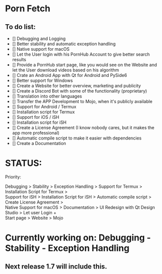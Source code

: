 # Porn Fetch 


## To do list:


- [] Debugging and Logging
- [] Better stability and automatic exception handling
- [] Native support for macOS
- [] Let the User login with his PornHub Account to give better search results
- [] Provide a PornHub start page, like you would see on the Website and let the User download videos based on his algorithm
- [] Crate an Android App with Qt for Android and PySide6 
- [] Better support for Windows
- [] Create a Website for better overview, marketing and publicity
- [] Create a Discord Bot with some of the functionality (proprietary)
- [] Translation into other languages
- [] Transfer the APP Development to Mojo, when it's publicly available
- [] Support for Android / Termux
- [] Installation script for Termux
- [] Support for iOS / iSH
- [] Installation script for iSH
- [] Create a License Agreement (I know nobody cares, but it makes the app more professional)
- [] Automatic compile script to make it easier with dependencies
- [] Create a Documentation
# STATUS:

Priority:

Debugging > Stability > Exception Handling > Support for Termux > Installation Script for Termux > 
<br> Support for iSH > Installation Script for iSH > Automatic compile script > Create License Agreement >
<br> Native Support for macOS > Documentation >  UI Redesign with Qt Design Studio > Let user Login + 
<br> Start page > Website > Mojo


# Currently working on: Debugging - Stability - Exception Handling

## Next release 1.7 will include this.
